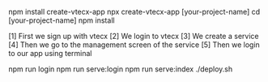 npm install create-vtecx-app
npx create-vtecx-app [your-project-name]
cd [your-project-name]
npm install

[1] First we sign up with vtecx
[2] We login to vtecx
[3] We create a service
[4] Then we go to the management screen of the service
[5] Then we login to our app using terminal

npm run login
npm run serve:login
npm run serve:index
./deploy.sh
